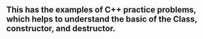 ## This has the examples of C++ practice problems, which helps to understand the basic of the Class, constructor, and destructor.

